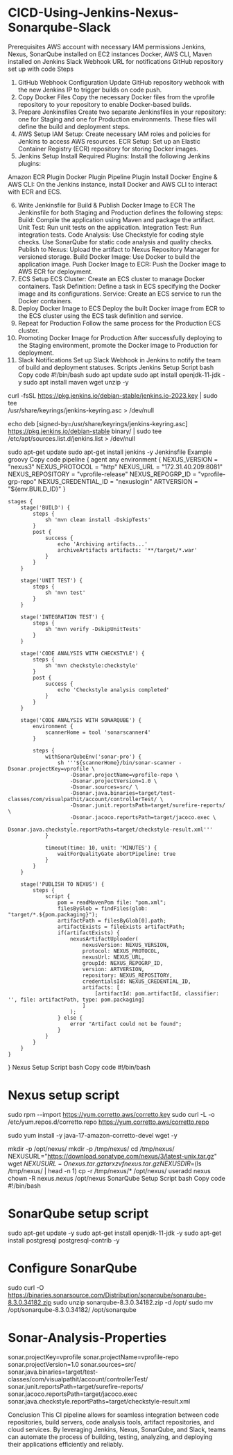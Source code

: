 # CICD-Using-Jenkins-Nexus-Sonarqube-Slack
Prerequisites
AWS account with necessary IAM permissions
Jenkins, Nexus, SonarQube installed on EC2 instances
Docker, AWS CLI, Maven installed on Jenkins
Slack Webhook URL for notifications
GitHub repository set up with code
Steps
1. GitHub Webhook Configuration
Update GitHub repository webhook with the new Jenkins IP to trigger builds on code push.
2. Copy Docker Files
Copy the necessary Docker files from the vprofile repository to your repository to enable Docker-based builds.
3. Prepare Jenkinsfiles
Create two separate Jenkinsfiles in your repository: one for Staging and one for Production environments. These files will define the build and deployment steps.
4. AWS Setup
IAM Setup: Create necessary IAM roles and policies for Jenkins to access AWS resources.
ECR Setup: Set up an Elastic Container Registry (ECR) repository for storing Docker images.
5. Jenkins Setup
Install Required Plugins: Install the following Jenkins plugins:

Amazon ECR Plugin
Docker Plugin
Pipeline Plugin
Install Docker Engine & AWS CLI: On the Jenkins instance, install Docker and AWS CLI to interact with ECR and ECS.

6. Write Jenkinsfile for Build & Publish Docker Image to ECR
The Jenkinsfile for both Staging and Production defines the following steps:
Build: Compile the application using Maven and package the artifact.
Unit Test: Run unit tests on the application.
Integration Test: Run integration tests.
Code Analysis:
Use Checkstyle for coding style checks.
Use SonarQube for static code analysis and quality checks.
Publish to Nexus: Upload the artifact to Nexus Repository Manager for versioned storage.
Build Docker Image: Use Docker to build the application image.
Push Docker Image to ECR: Push the Docker image to AWS ECR for deployment.
7. ECS Setup
ECS Cluster: Create an ECS cluster to manage Docker containers.
Task Definition: Define a task in ECS specifying the Docker image and its configurations.
Service: Create an ECS service to run the Docker containers.
8. Deploy Docker Image to ECS
Deploy the built Docker image from ECR to the ECS cluster using the ECS task definition and service.
9. Repeat for Production
Follow the same process for the Production ECS cluster.
10. Promoting Docker Image for Production
After successfully deploying to the Staging environment, promote the Docker image to Production for deployment.
11. Slack Notifications
Set up Slack Webhook in Jenkins to notify the team of build and deployment statuses.
Scripts
Jenkins Setup Script
bash
Copy code
#!/bin/bash
sudo apt update
sudo apt install openjdk-11-jdk -y
sudo apt install maven wget unzip -y

curl -fsSL https://pkg.jenkins.io/debian-stable/jenkins.io-2023.key | sudo tee \
  /usr/share/keyrings/jenkins-keyring.asc > /dev/null

echo deb [signed-by=/usr/share/keyrings/jenkins-keyring.asc] \
  https://pkg.jenkins.io/debian-stable binary/ | sudo tee \
  /etc/apt/sources.list.d/jenkins.list > /dev/null

sudo apt-get update
sudo apt-get install jenkins -y
Jenkinsfile Example
groovy
Copy code
pipeline {
    agent any
    environment {
        NEXUS_VERSION = "nexus3"
        NEXUS_PROTOCOL = "http"
        NEXUS_URL = "172.31.40.209:8081"
        NEXUS_REPOSITORY = "vprofile-release"
        NEXUS_REPOGRP_ID = "vprofile-grp-repo"
        NEXUS_CREDENTIAL_ID = "nexuslogin"
        ARTVERSION = "${env.BUILD_ID}"
    }

    stages {
        stage('BUILD') {
            steps {
                sh 'mvn clean install -DskipTests'
            }
            post {
                success {
                    echo 'Archiving artifacts...'
                    archiveArtifacts artifacts: '**/target/*.war'
                }
            }
        }

        stage('UNIT TEST') {
            steps {
                sh 'mvn test'
            }
        }

        stage('INTEGRATION TEST') {
            steps {
                sh 'mvn verify -DskipUnitTests'
            }
        }

        stage('CODE ANALYSIS WITH CHECKSTYLE') {
            steps {
                sh 'mvn checkstyle:checkstyle'
            }
            post {
                success {
                    echo 'Checkstyle analysis completed'
                }
            }
        }

        stage('CODE ANALYSIS WITH SONARQUBE') {
            environment {
                scannerHome = tool 'sonarscanner4'
            }

            steps {
                withSonarQubeEnv('sonar-pro') {
                    sh '''${scannerHome}/bin/sonar-scanner -Dsonar.projectKey=vprofile \
                        -Dsonar.projectName=vprofile-repo \
                        -Dsonar.projectVersion=1.0 \
                        -Dsonar.sources=src/ \
                        -Dsonar.java.binaries=target/test-classes/com/visualpathit/account/controllerTest/ \
                        -Dsonar.junit.reportsPath=target/surefire-reports/ \
                        -Dsonar.jacoco.reportsPath=target/jacoco.exec \
                        -Dsonar.java.checkstyle.reportPaths=target/checkstyle-result.xml'''
                }

                timeout(time: 10, unit: 'MINUTES') {
                    waitForQualityGate abortPipeline: true
                }
            }
        }

        stage('PUBLISH TO NEXUS') {
            steps {
                script {
                    pom = readMavenPom file: "pom.xml";
                    filesByGlob = findFiles(glob: "target/*.${pom.packaging}");
                    artifactPath = filesByGlob[0].path;
                    artifactExists = fileExists artifactPath;
                    if(artifactExists) {
                        nexusArtifactUploader(
                            nexusVersion: NEXUS_VERSION,
                            protocol: NEXUS_PROTOCOL,
                            nexusUrl: NEXUS_URL,
                            groupId: NEXUS_REPOGRP_ID,
                            version: ARTVERSION,
                            repository: NEXUS_REPOSITORY,
                            credentialsId: NEXUS_CREDENTIAL_ID,
                            artifacts: [
                                [artifactId: pom.artifactId, classifier: '', file: artifactPath, type: pom.packaging]
                            ]
                        );
                    } else {
                        error "Artifact could not be found";
                    }
                }
            }
        }
    }
}
Nexus Setup Script
bash
Copy code
#!/bin/bash
# Nexus setup script
sudo rpm --import https://yum.corretto.aws/corretto.key
sudo curl -L -o /etc/yum.repos.d/corretto.repo https://yum.corretto.aws/corretto.repo

sudo yum install -y java-17-amazon-corretto-devel wget -y

mkdir -p /opt/nexus/
mkdir -p /tmp/nexus/
cd /tmp/nexus/
NEXUSURL="https://download.sonatype.com/nexus/3/latest-unix.tar.gz"
wget $NEXUSURL -O nexus.tar.gz
tar xzvf nexus.tar.gz
NEXUSDIR=$(ls /tmp/nexus/ | head -n 1)
cp -r /tmp/nexus/* /opt/nexus/
useradd nexus
chown -R nexus.nexus /opt/nexus 
SonarQube Setup Script
bash
Copy code
#!/bin/bash
# SonarQube setup script
sudo apt-get update -y
sudo apt-get install openjdk-11-jdk -y
sudo apt-get install postgresql postgresql-contrib -y

# Configure SonarQube
sudo curl -O https://binaries.sonarsource.com/Distribution/sonarqube/sonarqube-8.3.0.34182.zip
sudo unzip sonarqube-8.3.0.34182.zip -d /opt/
sudo mv /opt/sonarqube-8.3.0.34182/ /opt/sonarqube

# Sonar-Analysis-Properties
sonar.projectKey=vprofile
sonar.projectName=vprofile-repo
sonar.projectVersion=1.0
sonar.sources=src/
sonar.java.binaries=target/test-classes/com/visualpathit/account/controllerTest/
sonar.junit.reportsPath=target/surefire-reports/
sonar.jacoco.reportsPath=target/jacoco.exec
sonar.java.checkstyle.reportPaths=target/checkstyle-result.xml




Conclusion
This CI pipeline allows for seamless integration between code repositories, build servers, code analysis tools, artifact repositories, and cloud services. By leveraging Jenkins, Nexus, SonarQube, and Slack, teams can automate the process of building, testing, analyzing, and deploying their applications efficiently and reliably.





